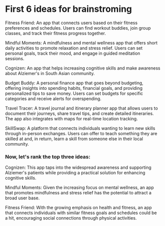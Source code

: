 # First 6 ideas for brainstroming

Fitness Friend: An app that connects users based on their fitness preferences and schedules. Users can find workout buddies, join group classes, and track their fitness progress together.

Mindful Moments: A mindfulness and mental wellness app that offers short daily activities to promote relaxation and stress relief. Users can set personal goals, track their mood, and engage in guided meditation sessions.

Cognizen: An app that helps increasing cognitive skills and make awareness about Alziemer's in South Asian community.

Budget Buddy: A personal finance app that goes beyond budgeting, offering insights into spending habits, financial goals, and providing personalized tips to save money. Users can set budgets for specific categories and receive alerts for overspending.

Travel Tracer: A travel journal and itinerary planner app that allows users to document their journeys, share travel tips, and create detailed itineraries. The app also integrates with maps for real-time location tracking.

SkillSwap: A platform that connects individuals wanting to learn new skills through in-person exchanges. Users can offer to teach something they are skilled at and, in return, learn a skill from someone else in their local community.

### Now, let's rank the top three ideas:

Cognizen: This app taps into the widespread awareness and supporting Alziemer's patients while providing a practical solution for enhancing cognitive skills.

Mindful Moments: Given the increasing focus on mental wellness, an app that promotes mindfulness and stress relief has the potential to attract a broad user base.

Fitness Friend: With the growing emphasis on health and fitness, an app that connects individuals with similar fitness goals and schedules could be a hit, encouraging social connections through physical activities.

